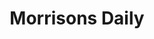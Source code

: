 ---
title: "Morrisons Daily"
url: /corby/morrisons-daily-little-colliers-field/
shop: convenience
---